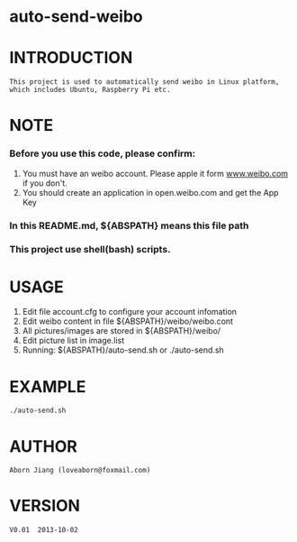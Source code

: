 auto-send-weibo
===============

# INTRODUCTION
	This project is used to automatically send weibo in Linux platform, which includes Ubuntu, Raspberry Pi etc.
# NOTE
### Before you use this code, please confirm:
1. You must have an weibo account. Please apple it form www.weibo.com if you don't.
2. You should create an application in open.weibo.com and get the App Key

### In this README.md, ${ABSPATH} means this file path

### This project use shell(bash) scripts.

# USAGE
1. Edit file account.cfg to configure your account infomation
2. Edit weibo content in file ${ABSPATH}/weibo/weibo.cont
3. All pictures/images are stored in ${ABSPATH}/weibo/
4. Edit picture list in image.list
5. Running: ${ABSPATH}/auto-send.sh or ./auto-send.sh

# EXAMPLE
	./auto-send.sh

# AUTHOR
    Aborn Jiang (loveaborn@foxmail.com)

# VERSION
    V0.01  2013-10-02
